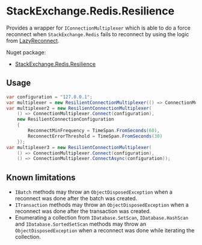 # StackExchange.Redis.Resilience
Provides a wrapper for `IConnectionMultiplexer` which is able to do a force reconnect when `StackExchange.Redis` fails to reconnect by using the logic from [LazyReconnect](https://gist.github.com/JonCole/925630df72be1351b21440625ff2671f#reconnecting-with-lazyt-pattern).

Nuget package:

- [StackExchange.Redis.Resilience](https://www.nuget.org/packages/StackExchange.Redis.Resilience/)

## Usage
```csharp
var configuration = "127.0.0.1";
var multiplexer = new ResilientConnectionMultiplexer(() => ConnectionMultiplexer.Connect(configuration));
var multiplexer2 = new ResilientConnectionMultiplexer(
    () => ConnectionMultiplexer.Connect(configuration),
    new ResilientConnectionConfiguration
    {
        ReconnectMinFrequency = TimeSpan.FromSeconds(60),
        ReconnectErrorThreshold = TimeSpan.FromSeconds(30)
    });
var multiplexer3 = new ResilientConnectionMultiplexer(
    () => ConnectionMultiplexer.Connect(configuration),
    () => ConnectionMultiplexer.ConnectAsync(configuration));
```

## Known limitations
- `IBatch` methods may throw an `ObjectDisposedException` when a reconnect was done after the batch was created.
- `ITransaction` methods may throw an `ObjectDisposedException` when a reconnect was done after the transaction was created.
- Enumerating a collection from `IDatabase.SetScan`, `IDatabase.HashScan` and `IDatabase.SortedSetScan` methods may throw an `ObjectDisposedException` when a reconnect was done while iterating the collection.
